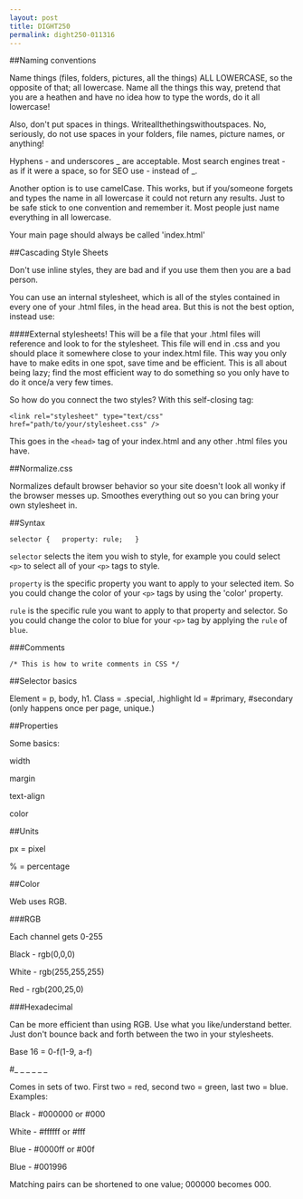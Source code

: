 ```yaml
---
layout: post
title: DIGHT250
permalink: dight250-011316
---
```


##Naming conventions


Name things (files, folders, pictures, all the things) ALL LOWERCASE, so the opposite of that; all lowercase. Name all the things this way, pretend that you are a heathen and have no idea how to type the words, do it all lowercase!


Also, don't put spaces in things. Writeallthethingswithoutspaces. No, seriously, do not use spaces in your folders, file names, picture names, or anything!


Hyphens - and underscores _ are acceptable. Most search engines treat - as if it were a space, so for SEO use - instead of _.


Another option is to use camelCase. This works, but if you/someone forgets and types the name in all lowercase it could not return any results. Just to be safe stick to one convention and remember it. Most people just name everything in all lowercase.


Your main page should always be called 'index.html'


##Cascading Style Sheets

Don't use inline styles, they are bad and if you use them then you are a bad person.

You can use an internal stylesheet, which is all of the styles contained in every one of your .html files, in the head area. But this is not the best option, instead use:


####External stylesheets! 
This will be a file that your .html files will reference and look to for the stylesheet. This file will end in .css and you should place it somewhere close to your index.html file. This way you only have to make edits in one spot, save time and be efficient. This is all about being lazy; find the most efficient way to do something so you only have to do it once/a very few times.


So how do you connect the two styles? With this self-closing tag:



`<link rel="stylesheet" type="text/css" href="path/to/your/stylesheet.css" />`



This goes in the `<head>` tag of your index.html and any other .html files you have. 




##Normalize.css


Normalizes default browser behavior so your site doesn't look all wonky if the browser messes up. Smoothes everything out so you can bring your own stylesheet in.


##Syntax


`selector {  
	property: rule;  
}`  


`selector` selects the item you wish to style, for example you could select `<p>` to select all of your `<p>` tags to style.


`property` is the specific property you want to apply to your selected item. So you could change the color of your `<p>` tags by using the 'color' property.


`rule` is the specific rule you want to apply to that property and selector. So you could change the color to blue for your `<p>` tag by applying the `rule` of `blue`.

###Comments


`/* This is how to write comments in CSS */`



##Selector basics


Element = p, body, h1.
Class = .special, .highlight
Id = #primary, #secondary (only happens once per page, unique.)



##Properties

Some basics:

width

margin

text-align

color


##Units

px = pixel

% = percentage


##Color

Web uses RGB.

###RGB

Each channel gets 0-255

Black - rgb(0,0,0)

White - rgb(255,255,255)

Red - rgb(200,25,0)

###Hexadecimal

Can be more efficient than using RGB. Use what you like/understand better. Just don't bounce back and forth between the two in your stylesheets.


Base 16 = 0-f(1-9, a-f)

#_ _ _ _ _ _

Comes in sets of two. First two = red, second two = green, last two = blue. Examples:


Black - #000000 or #000

White - #ffffff or #fff

Blue - #0000ff or #00f

Blue - #001996


Matching pairs can be shortened to one value; 000000 becomes 000.
